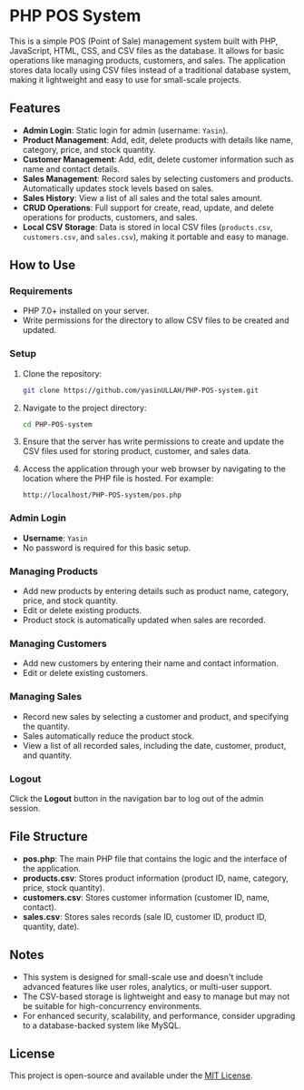# PHP POS System

This is a simple POS (Point of Sale) management system built with PHP, JavaScript, HTML, CSS, and CSV files as the database. It allows for basic operations like managing products, customers, and sales. The application stores data locally using CSV files instead of a traditional database system, making it lightweight and easy to use for small-scale projects.

## Features

- **Admin Login**: Static login for admin (username: `Yasin`).
- **Product Management**: Add, edit, delete products with details like name, category, price, and stock quantity.
- **Customer Management**: Add, edit, delete customer information such as name and contact details.
- **Sales Management**: Record sales by selecting customers and products. Automatically updates stock levels based on sales.
- **Sales History**: View a list of all sales and the total sales amount.
- **CRUD Operations**: Full support for create, read, update, and delete operations for products, customers, and sales.
- **Local CSV Storage**: Data is stored in local CSV files (`products.csv`, `customers.csv`, and `sales.csv`), making it portable and easy to manage.

## How to Use

### Requirements
- PHP 7.0+ installed on your server.
- Write permissions for the directory to allow CSV files to be created and updated.

### Setup

1. Clone the repository:
    ```bash
    git clone https://github.com/yasinULLAH/PHP-POS-system.git
    ```

2. Navigate to the project directory:
    ```bash
    cd PHP-POS-system
    ```

3. Ensure that the server has write permissions to create and update the CSV files used for storing product, customer, and sales data.

4. Access the application through your web browser by navigating to the location where the PHP file is hosted. For example:
    ```
    http://localhost/PHP-POS-system/pos.php
    ```

### Admin Login

- **Username**: `Yasin`
- No password is required for this basic setup.

### Managing Products

- Add new products by entering details such as product name, category, price, and stock quantity.
- Edit or delete existing products.
- Product stock is automatically updated when sales are recorded.

### Managing Customers

- Add new customers by entering their name and contact information.
- Edit or delete existing customers.

### Managing Sales

- Record new sales by selecting a customer and product, and specifying the quantity.
- Sales automatically reduce the product stock.
- View a list of all recorded sales, including the date, customer, product, and quantity.

### Logout

Click the **Logout** button in the navigation bar to log out of the admin session.

## File Structure

- **pos.php**: The main PHP file that contains the logic and the interface of the application.
- **products.csv**: Stores product information (product ID, name, category, price, stock quantity).
- **customers.csv**: Stores customer information (customer ID, name, contact).
- **sales.csv**: Stores sales records (sale ID, customer ID, product ID, quantity, date).

## Notes

- This system is designed for small-scale use and doesn't include advanced features like user roles, analytics, or multi-user support.
- The CSV-based storage is lightweight and easy to manage but may not be suitable for high-concurrency environments.
- For enhanced security, scalability, and performance, consider upgrading to a database-backed system like MySQL.

## License

This project is open-source and available under the [MIT License](LICENSE).
